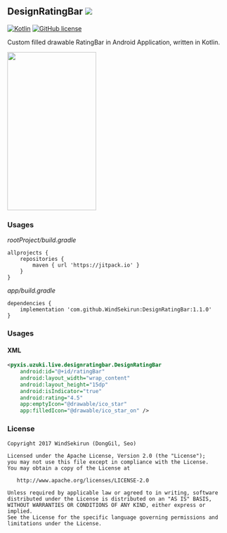 ## DesignRatingBar [![](https://jitpack.io/v/WindSekirun/DesignRatingBar.svg)](https://jitpack.io/#WindSekirun/DesignRatingBar)

[![Kotlin](https://img.shields.io/badge/kotlin-1.2.0-blue.svg)](http://kotlinlang.org)	[![GitHub license](https://img.shields.io/badge/license-Apache%20License%202.0-blue.svg?style=flat)](http://www.apache.org/licenses/LICENSE-2.0)

Custom filled drawable RatingBar in Android Application, written in Kotlin. 

<img src="https://github.com/WindSekirun/DesignRatingBar/blob/master/sample.png" width="202" height="360">

### Usages
*rootProject/build.gradle*
```	
allprojects {
    repositories {
	    maven { url 'https://jitpack.io' }
    }
}
```

*app/build.gradle*
```
dependencies {
    implementation 'com.github.WindSekirun:DesignRatingBar:1.1.0'
}
```

### Usages

#### XML
```XML
<pyxis.uzuki.live.designratingbar.DesignRatingBar
    android:id="@+id/ratingBar"
    android:layout_width="wrap_content"
    android:layout_height="15dp"
    android:isIndicator="true"
    android:rating="4.5"
    app:emptyIcon="@drawable/ico_star"
    app:filledIcon="@drawable/ico_star_on" />
```

### License 
```
Copyright 2017 WindSekirun (DongGil, Seo)

Licensed under the Apache License, Version 2.0 (the "License");
you may not use this file except in compliance with the License.
You may obtain a copy of the License at

   http://www.apache.org/licenses/LICENSE-2.0

Unless required by applicable law or agreed to in writing, software
distributed under the License is distributed on an "AS IS" BASIS,
WITHOUT WARRANTIES OR CONDITIONS OF ANY KIND, either express or implied.
See the License for the specific language governing permissions and
limitations under the License.
```
